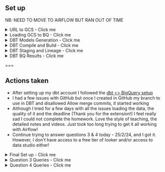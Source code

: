 
## Set up

NB: NEED TO MOVE TO AIRFLOW BUT RAN OUT OF TIME

<details>
  <summary>URL to GCS - Click me</summary>

### URL to GCS
Tried with Airflow but kept getting zombie tasks due to the time taking when loading the data from the API to GCS.

In the end ran a python script (scripts/url_to_gcs.py - @ & credits acknowledgment in the script) to do load the API files to GCS.
This had problem on a few fields on their own, and the last one when trying to do the FHV analysis got the best of me.

```
TIMESTAMP value is out of allowed range: from 0001-01-01 00:00:00.000000+00 to 9999-12-31 23:59:59.999999+00.
```

#### Resulting GCS

![Alt text](./images/gcs.png "gcs")

</details>

<details>
  <summary>Loading GCS to BQ - Click me</summary>

### Loading GCS to BigQuery


``` sql
CREATE EXTERNAL TABLE `cr-de-zoomcamp-411206.ny_taxi.green_tripdata`
OPTIONS (
  uris=['gs://cr_demo-bucket/ny_taxi_data/green/green_tripdata_20*.parquet'],
  format ='PARQUET'
);

CREATE EXTERNAL TABLE `cr-de-zoomcamp-411206.ny_taxi.yellow_tripdata`
OPTIONS (
  uris=['gs://cr_demo-bucket/ny_taxi_data/yellow/yellow_tripdata_20*.parquet'],
  format ='PARQUET'
);

CREATE EXTERNAL TABLE `cr-de-zoomcamp-411206.ny_taxi.fhv_tripdata`
OPTIONS (
  uris=['gs://cr_demo-bucket/ny_taxi_data/fhv/fhv_tripdata_20*.parquet'],
  format ='PARQUET'
);
```

#### Resulting BQ

![Alt text](./images/bq_tables.png "bq_tables")
</details>

<details>
  <summary>DBT Models Generation - Click me</summary>

### DBT Models Generation

Trying to generate models - no luck
```
{% set models_to_generate = codegen.get_models(directory='staging', prefix='stg') %}
{{ codegen.generate_model_yaml(model_names = models_to_generate) 
}}
```

</details>

<details>
  <summary>DBT Compile and Build - Click me</summary>

  #### Compile and Build results

![Alt text](./images/dbt_compile.png "dbt_compile")
![Alt text](./images/dbt_build.png "dbt_build")

</details>

<details>
  <summary>DBT Staging and Lineage - Click me</summary>

  #### Staging and Lineage results

![Alt text](./images/staging_tripdata.png "staging_tripdata")
![Alt text](./images/lineage.png "lineage")

</details>

<details>
  <summary>DBT BQ Results - Click me</summary>

  #### DBT BQ Results

![Alt text](./images/big_query.png "big_query")

</details>

===

## Actions taken
- After setting up my dbt account I followed the [dbt <> BigQuery setup](https://github.com/DataTalksClub/data-engineering-zoomcamp/blob/main/04-analytics-engineering/dbt_cloud_setup.md)
- I had a few issues with GitHub but once I created in GitHub my branch to use in DBT and disallowed Allow merge commits, it started working
- Although I tried for a few days with all the issues loading the data, the quality of it and the deadline (Thank you for the extension!) I feel really sad I could not complete the homework. Love the style of teaching, the detailed notes and videos. Just took too long trying to get it all working with Airflow!
- Continue trying to answer questions 3 & 4 today - 25/2/24, and I got it. However, I don't have access to a free tier of looker and/or access to data studio either!

<details>
  <summary>Final Set up - Click me</summary>

  #### Final Set up 

![Alt text](./images/fact_trips_lineage.png "fact_trips_lineage")
![Alt text](./images/fact_fhv_trips_lineage.png "fact_fhv_trips_lineage")
![Alt text](./images/final_bq.png "final_bq")

</details>

<details>
  <summary>Question 3 Queries - Click me</summary>

  #### BQ Query
``` sql
SELECT count(*) FROM `cr-de-zoomcamp-411206.dbt_celicar.fact_fhv_trips`
```
![Alt text](./images/q3.png "q3")

#### Answer I chose was 12,998,722, but the actual count was 17,876,888.  
</details>

<details>
  <summary>Question 4 Queries - Click me</summary>

  #### Fact FHV trips Query

``` sql
SELECT service_type, COUNT(*) as count 
FROM `cr-de-zoomcamp-411206.dbt_celicar.fact_fhv_trips` 
WHERE DATE(pickup_datetime) BETWEEN '2019-07-01' AND '2019-07-31'
AND DATE(dropoff_datetime) BETWEEN '2019-07-01' AND '2019-07-31' 
GROUP BY service_type 
ORDER BY count DESC 
```
![Alt text](./images/q4_fact_fhv_trips.png "q4_fact_fhv_trips")

  #### Fact trips Query
``` sql
SELECT service_type, COUNT(*) AS count 
FROM `cr-de-zoomcamp-411206.dbt_celicar.fact_trips` 
WHERE DATE(pickup_datetime) BETWEEN '2019-07-01' AND '2019-07-31'
AND DATE(dropoff_datetime) BETWEEN '2019-07-01' AND '2019-07-31' 
GROUP BY service_type 
ORDER BY count DESC 
```

![Alt text](./images/q4_fact_trips.png "q4_fact_trips")

#### Answer is YELLOW.
</details>

